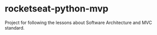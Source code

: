 # rocketseat-python-mvp
Project for following the lessons about Software Architecture and MVC standard.
